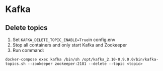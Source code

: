 # Kafka

## Delete topics
1. Set `KAFKA_DELETE_TOPIC_ENABLE=True`in config.env
2. Stop all containers and only start Kafka and Zookeeper
3. Run command:
```
docker-compose exec kafka /bin/sh /opt/kafka_2.10-0.9.0.0/bin/kafka-topics.sh --zookeeper zookeeper:2181 --delete --topic <topic>
```
